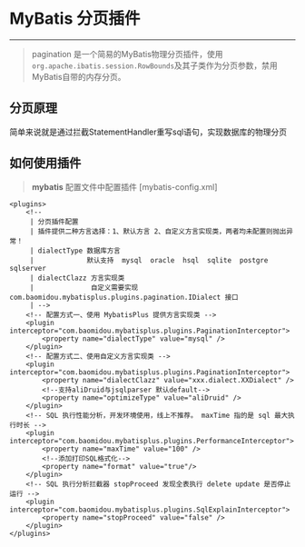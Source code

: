 # MyBatis 分页插件
---
> pagination 是一个简易的MyBatis物理分页插件，使用`org.apache.ibatis.session.RowBounds`及其子类作为分页参数，禁用MyBatis自带的内存分页。

## 分页原理
简单来说就是通过拦截StatementHandler重写sql语句，实现数据库的物理分页

## 如何使用插件 
> **mybatis** 配置文件中配置插件 [mybatis-config.xml]
```
<plugins>
    <!-- 
     | 分页插件配置 
     | 插件提供二种方言选择：1、默认方言 2、自定义方言实现类，两者均未配置则抛出异常！
     | dialectType 数据库方言  
     |             默认支持  mysql  oracle  hsql  sqlite  postgre  sqlserver
     | dialectClazz 方言实现类
     |              自定义需要实现 com.baomidou.mybatisplus.plugins.pagination.IDialect 接口
     | -->
    <!-- 配置方式一、使用 MybatisPlus 提供方言实现类 -->
    <plugin interceptor="com.baomidou.mybatisplus.plugins.PaginationInterceptor">
        <property name="dialectType" value="mysql" />
    </plugin>
    <!-- 配置方式二、使用自定义方言实现类 -->
    <plugin interceptor="com.baomidou.mybatisplus.plugins.PaginationInterceptor">
        <property name="dialectClazz" value="xxx.dialect.XXDialect" />
        <!--支持aliDruid与jsqlparser 默认default-->
        <property name="optimizeType" value="aliDruid" />
    </plugin>
    <!-- SQL 执行性能分析，开发环境使用，线上不推荐。 maxTime 指的是 sql 最大执行时长 -->
    <plugin interceptor="com.baomidou.mybatisplus.plugins.PerformanceInterceptor">
        <property name="maxTime" value="100" />
        <!--添加打印SQL格式化-->
        <property name="format" value="true"/>
    </plugin>
    <!-- SQL 执行分析拦截器 stopProceed 发现全表执行 delete update 是否停止运行 -->
    <plugin interceptor="com.baomidou.mybatisplus.plugins.SqlExplainInterceptor">
        <property name="stopProceed" value="false" />
    </plugin>
</plugins>
```
